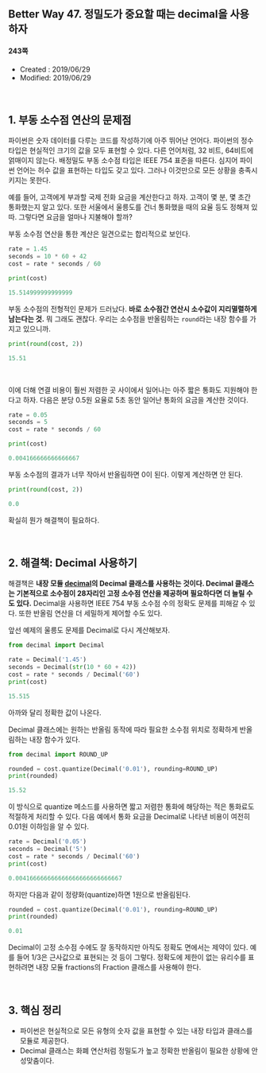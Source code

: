 ## Better Way 47. 정밀도가 중요할 때는 decimal을 사용하자

#### 243쪽

* Created : 2019/06/29
* Modified: 2019/06/29

<br>

## 1. 부동 소수점 연산의 문제점

파이썬은 숫자 데이터를 다루는 코드를 작성하기에 아주 뛰어난 언어다. 파이썬의 정수 타입은 현실적인 크기의 값을 모두 표현할 수 있다. 다른 언어처럼, 32 비트, 64비트에 얽매이지 않는다. 배정밀도 부동 소수점 타입은 IEEE 754 표준을 따른다. 심지어 파이썬 언어는 허수 값을 표현하는 타입도 갖고 있다. 그러나 이것만으로 모든 상황을 충족시키지는 못한다.  

예를 들어, 고객에게 부과할 국제 전화 요금을 계산한다고 하자. 고객이 몇 분, 몇 초간 통화했는지 알고 있다. 또한 서울에서 울릉도를 건너 통화했을 때의 요율 등도 정해져 있따. 그렇다면 요금을 얼마나 지불해야 할까?

부동 소수점 연산을 통한 계산은 일견으로는 합리적으로 보인다.


```python
rate = 1.45
seconds = 10 * 60 + 42
cost = rate * seconds / 60

print(cost)

15.514999999999999
```

부동 소수점의 전형적인 문제가 드러났다. **바로 소수점간 연산시 소수값이 지리멸렬하게 남는다는 것.** 뭐 그래도 괜찮다. 우리는 소수점을 반올림하는 `round`라는 내장 함수를 가지고 있으니까.


```python
print(round(cost, 2))

15.51
```

<br>

이에 더해 연결 비용이 훨씬 저렴한 곳 사이에서 일어나는 아주 짧은 통화도 지원해야 한다고 하자. 다음은 분당 0.5원 요율로 5초 동안 일어난 통화의 요금을 계산한 것이다.

```python
rate = 0.05
seconds = 5
cost = rate * seconds / 60

print(cost)

0.004166666666666667
```

부동 소수점의 결과가 너무 작아서 반올림하면 0이 된다. 이렇게 계산하면 안 된다.

```python
print(round(cost, 2))

0.0
```

확실히 뭔가 해결책이 필요하다.

<br>

## 2. 해결책: Decimal 사용하기

해결책은 **내장 모듈 [decimal](https://docs.python.org/3/library/decimal.html)의 Decimal 클래스를 사용하는 것이다. Decimal 클래스는 기본적으로 소수점이 28자리인 고정 소수점 연산을 제공하며 필요하다면 더 늘릴 수도 있다.** Decimal을 사용하면 IEEE 754 부동 소수점 수의 정확도 문제를 피해갈 수 있다. 또한 반올림 연산을 더 세밀하게 제어할 수도 있다.

앞선 예제의 울릉도 문제를 Decimal로 다시 계산해보자.


```python
from decimal import Decimal 

rate = Decimal('1.45')
seconds = Decimal(str(10 * 60 + 42))
cost = rate * seconds / Decimal('60')
print(cost)

15.515
```

아까와 달리 정확한 값이 나온다.  

Decimal 클래스에는 원하는 반올림 동작에 따라 필요한 소수점 위치로 정확하게 반올림하는 내장 함수가 있다.

```python
from decimal import ROUND_UP

rounded = cost.quantize(Decimal('0.01'), rounding=ROUND_UP)
print(rounded)

15.52
```

이 방식으로 quantize 메소드를 사용하면 짧고 저렴한 통화에 해당하는 적은 통화료도 적절하게 처리할 수 있다. 다음 예에서 통화 요금을 Decimal로 나타낸 비용이 여전히 0.01원 이하임을 알 수 있다.

```python
rate = Decimal('0.05')
seconds = Decimal('5')
cost = rate * seconds / Decimal('60')
print(cost)

0.004166666666666666666666666667
```

하지만 다음과 같이 정량화(quantize)하면 1원으로 반올림된다.

```python
rounded = cost.quantize(Decimal('0.01'), rounding=ROUND_UP)
print(rounded)

0.01
```
 
Decimal이 고정 소수점 수에도 잘 동작하지만 아직도 정확도 면에서는 제약이 있다. 예를 들어 1/3은 근사값으로 표현되는 것 등이 그렇다. 정확도에 제한이 없는 유리수를 표현하려면 내장 모듈 fractions의 Fraction 클래스를 사용해야 한다.

<br>

## 3. 핵심 정리

* 파이썬은 현실적으로 모든 유형의 숫자 값을 표현할 수 있는 내장 타입과 클래스를 모듈로 제공한다.
* Decimal 클래스는 화폐 연산처럼 정밀도가 높고 정확한 반올림이 필요한 상황에 안성맞춤이다.

